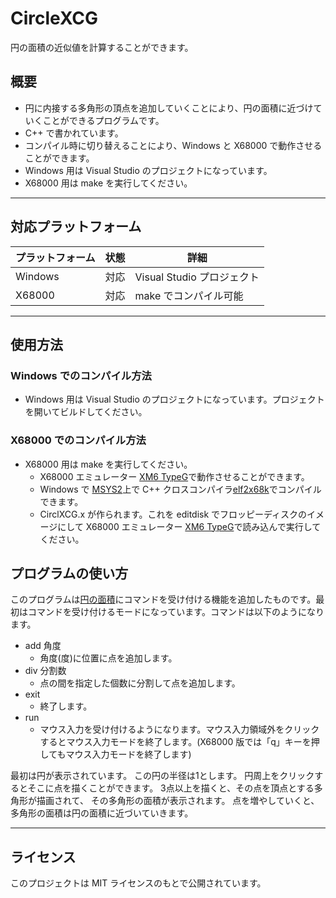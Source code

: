 # CircleXCG

円の面積の近似値を計算することができます。

## 概要

- 円に内接する多角形の頂点を追加していくことにより、円の面積に近づけていくことができるプログラムです。
- C++ で書かれています。
- コンパイル時に切り替えることにより、Windows と X68000 で動作させることができます。
- Windows 用は Visual Studio のプロジェクトになっています。
- X68000 用は make を実行してください。

---

## 対応プラットフォーム

| プラットフォーム | 状態               | 詳細                                 |
|------------------|--------------------|--------------------------------------|
| Windows          | 対応             | Visual Studio プロジェクト      |
| X68000           | 対応  | make でコンパイル可能  |

---

## 使用方法

### Windows でのコンパイル方法

- Windows 用は Visual Studio のプロジェクトになっています。プロジェクトを開いてビルドしてください。

### X68000 でのコンパイル方法

- X68000 用は make を実行してください。
  - X68000 エミュレーター [XM6 TypeG](http://retropc.net/pi/xm6/index.html)で動作させることができます。
  - Windows で [MSYS2](https://www.msys2.org/)上で C++ クロスコンパイラ[elf2x68k](https://github.com/yunkya2/elf2x68k)でコンパイルできます。
  - CirclXCG.x が作られます。これを editdisk でフロッピーディスクのイメージにして X68000 エミュレーター [XM6 TypeG](http://retropc.net/pi/xm6/index.html)で読み込んで実行してください。

## プログラムの使い方

このプログラムは[円の面積](https://hikakankan.github.io/CircleJS/)にコマンドを受け付ける機能を追加したものです。最初はコマンドを受け付けるモードになっています。コマンドは以下のようになります。
- add 角度
  - 角度(度)に位置に点を追加します。
- div 分割数
  - 点の間を指定した個数に分割して点を追加します。
- exit
  - 終了します。
- run
  - マウス入力を受け付けるようになります。マウス入力領域外をクリックするとマウス入力モードを終了します。(X68000 版では「q」キーを押してもマウス入力モードを終了します)

最初は円が表示されています。 この円の半径は1とします。 円周上をクリックするとそこに点を描くことができます。 3点以上を描くと、その点を頂点とする多角形が描画されて、 その多角形の面積が表示されます。 点を増やしていくと、多角形の面積は円の面積に近づいていきます。

---

## ライセンス

このプロジェクトは MIT ライセンスのもとで公開されています。

